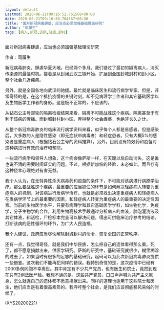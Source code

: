 ```yaml
---
layout: default
Lastmod: 2020-06-21T09:16:52.761568+00:00
date: 2020-06-21T09:16:50.704367+00:00
title: "面对新冠病毒肆虐，应当也必须加强基础理论研究"
author: "司履生"
tags: [病人,新冠,该病,轻症,封村]
---
```


面对新冠病毒肆虐，应当也必须加强基础理论研究

作者：司履生

新冠病毒肺炎，肆虐华夏大地，已经两个多月。我们错过了最初的隔离病人，消灭传染源的最佳时机。接着是从封闭武汉三镇开始，扩展到全国封城封村和封小区，整个社会几近瘫痪。

另外，就是全国各地向武汉的驰援。最忙就是临床医生和流行病学专家。但是，非常奇怪的是，在这个抵抗疫情的关键时刻，却不见病理学工作者和其它基础医学以及生物医学工作者的身影。这是极不正常的，不应该的。

从钻石公主号邮轮的隔离检疫结果来看，隔离不可能战胜这个疾病。隔离甚至于有利于该病的传播。而封城封村封小区，弄得整个社会瘫痪，也绝非长久之计。

从整个新冠病毒肺炎的临床流行病学资料来看，似乎每个人都是易感者。但是感染后，大多数的人是隐性感染（即无症状带病毒者）和轻症患者。只有大概5%的感染者是重症病人（根据钻石公主号的资料推算）。另外，目前没有特效药和疫苗对这种病进行有效的治疗和预防。

一些流行病学和领导人想象，这个病会像萨斯一样，在天暖以后自动消失，这是谁也说不清的需要时间证实的问题。不过，根据新加坡的经验，未必如此。而且存有这种侥幸心理绝对有害无益。

我个人认为，在无特异性杀灭病毒药和疫苗的条件下，不可能对该病进行病原学治疗。那么要战胜这个疾病，最重要的应当抓住的环节是如何解决轻症病人转变为重症病人的机制，对该病进行发病学治疗。也就是必须找出决定重症病人和轻症病人在发病学环节上的最重要的因素，和轻症病人转变为重症病人的最重要的决定性因素。当前的生物医学水平，只要有病理学和其它基础医学学科，如生物化学，免疫学，分子生物学的合作，利用生物高技术手段通过分析病人的血液，肺泡灌洗液及其它体液，和活检，尸检标本完全可以解决问题，得出可供临床治疗参考的结论。打断该病的恶性循环的环节，为广大人民造福。

我个人建议，政府应当尽快解除封城封村的命令，恢复全国的正常秩序。

还有一点，我觉得奇怪，就是我们中华民族，怎么把自己的遗体看得那么重。死了，都不愿意捐献出来，供医学研究。萨斯的研究中，基础研究就很少，糊里糊涂的过去了。如果当时有很多的足够的基础研究，起码可以为此次新冠病毒肺炎提供一些借鉴。这次我们不能再犯同样的错误。我特别奇怪的是，这次疫情中已经有2000多例同胞不幸离世。其中肯定有不少共产党员，也有医生和院士，竟然到现在只有2例法医尸检。我想不通的是，这些共产党员，口口声声喊为共产主义献身，怎么就连自己的遗体都不愿意捐献出来。同样的道理也适用于这些院士和医生，他们应当是有着很高素质的。我呼吁整个社会，是我们应该彻底移风易俗的时候了。

(XYS20200221)

